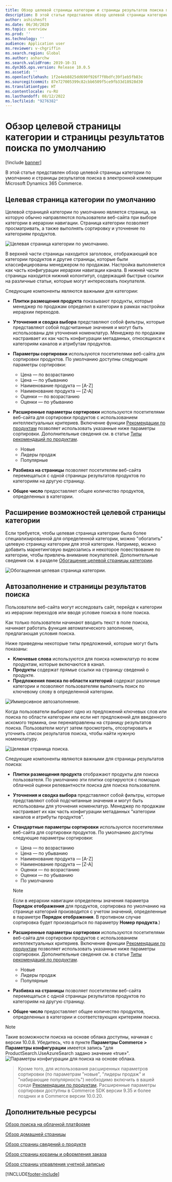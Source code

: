 ```yaml
---
title: Обзор целевой страницы категории и страницы результатов поиска по умолчанию
description: В этой статье представлен обзор целевой страницы категории по умолчанию и страницы результатов поиска в Dynamics 365 Commerce.
author: ashishmsft
ms.date: 06/30/2020
ms.topic: overview
ms.prod: ''
ms.technology: ''
audience: Application user
ms.reviewer: v-chgriffin
ms.search.region: Global
ms.author: asharchw
ms.search.validFrom: 2019-10-31
ms.dyn365.ops.version: Release 10.0.5
ms.assetid: ''
ms.openlocfilehash: 1f2e4eb8825dd690f926f7f0bdfc39f1eb5fb83c
ms.sourcegitcommit: 87e727005399c82cbb6509f5ce9fb33d18928d30
ms.translationtype: HT
ms.contentlocale: ru-RU
ms.lasthandoff: 08/12/2022
ms.locfileid: "9276382"
---
```

# <a name="default-category-landing-page-and-search-results-page-overview"></a>Обзор целевой страницы категории и страницы результатов поиска по умолчанию

[!include [banner](includes/banner.md)]

В этой статье представлен обзор целевой страницы категории по умолчанию и страницы результатов поиска в электронной коммерции Microsoft Dynamics 365 Commerce.

## <a name="default-category-landing-page"></a>Целевая страница категории по умолчанию

Целевой страницей категории по умолчанию является страница, на которую обычно направляются пользователи веб-сайта при выборе категории в иерархии навигации. Страница категории позволяет просматривать, а также выполнять сортировку и уточнение по категориям продуктов.

![Целевая страница категории по умолчанию.](./media/SimpleCategoryLandingDressCategory.png)

В верхней части страницы находится заголовок, отображающий все категории продуктов и другие страницы, которые были классифицированы менеджером по продажам. Настройка выполняется как часть конфигурации иерархии навигации канала. В нижней части страницы находится нижний колонтитул, содержащий быстрые ссылки на различные статьи, которые могут интересовать покупателя.

Следующие компоненты являются важными для категории:

- **Плитки размещения продукта** показывают продукты, которые менеджер по продажам определил в категории в рамках настройки иерархии переходов.
- **Уточнения и сводка выбора** представляют собой фильтры, которые представляют собой подсчитанные значения и могут быть использованы для уточнения номенклатур. Менеджер по продажам настраивает их как часть конфигурации метаданных, относящихся к категориям каналов и атрибутам продуктов.
- **Параметры сортировки** используются посетителями веб-сайта для сортировки продуктов. По умолчанию доступны следующие параметры сортировки:

    - Цена — по возрастанию
    - Цена — по убыванию
    - Наименование продукта — \[A-Z\]
    - Наименование продукта — \[Z-A\]
    - Оценки — по возрастанию
    - Оценки — по убыванию

- **Расширенные параметры сортировки** используются посетителями веб-сайта для сортировки продуктов с использованием интеллектуальных критериев. Включение функции [Рекомендации по продуктам](product-recommendations.md) позволяет использовать указанные ниже параметры сортировки. Дополнительные сведения см. в статье [Типы рекомендаций по продуктам](product-recommendations.md#types-of-product-recommendations).

    - Новые
    - Лидеры продаж
    - Популярные

- **Разбивка на страницы** позволяет посетителям веб-сайта перемещаться с одной страницы результатов продуктов по категориям на другую страницу.
- **Общее число** предоставляет общее количество продуктов, определенных в категории.

## <a name="enrich-a-category-landing-page"></a>Расширение возможностей целевой страницы категории

Если требуется, чтобы целевая страница категории была более специализированной для определенной категории, можно "обогатить" целевую страницу категории для этой категории. Например, можно добавить маркетинговую видеозапись и некоторое повествование по категории, чтобы привлечь внимание покупателей. Дополнительные сведения см. в разделе [Обогащение целевой страницы категории](enrich-category-page.md).

![Обогащенная целевая страница категории.](./media/CategoryLandingPages.png)

## <a name="auto-suggest-and-search-results-pages"></a>Автозаполнение и страницы результатов поиска

Пользователи веб-сайта могут исследовать сайт, перейдя к категории из иерархии переходов или вводя условие поиска в поле поиска.

Как только пользователи начинают вводить текст в поле поиска, начинает работать функция автоматического заполнения, предлагающая условия поиска.

Ниже приведены некоторые типы предложений, которые могут быть показаны:

- **Ключевые слова** используются для поиска номенклатур по всем продуктам, которые включаются в канал.
- **Продукты** содержат прямые ссылки на страницу сведений о продукте.
- **Предложения поиска по области категорий** содержат различные категории и позволяют пользователям выполнить поиск по ключевому слову в определенной категории.

![Иммерсивное автозаполнение.](./media/ImmersiveAutoSuggestUX.png)

Когда пользователи выбирают одно из предложений ключевых слов или поиска по области категории или если нет предложений для введенного искомого термина, они перенаправлены на страницу результатов поиска. Пользователи могут затем просмотреть, отсортировать и уточнить список результатов поиска, чтобы найти нужную номенклатуру.

![Целевая страница поиска.](./media/SearchLanding.png)

Следующие компоненты являются важными для страницы результатов поиска:

- **Плитки размещения продукта** отображают продукты для поиска пользователя. По умолчанию эти плитки сортируются с помощью облачной оценки релевантности поиска для поиска пользователя.
- **Уточнения и сводка выбора** представляют собой фильтры, которые представляют собой подсчитанные значения и могут быть использованы для уточнения номенклатур. Менеджер по продажам настраивает их как часть конфигурации метаданных "категории каналов и атрибуты продуктов".
- **Стандартные параметры сортировки** используются посетителями веб-сайта для сортировки продуктов. По умолчанию доступны следующие параметры сортировки:

    - Цена — по возрастанию
    - Цена — по убыванию
    - Наименование продукта — \[A-Z\]
    - Наименование продукта — \[Z-A\]
    - Оценки — по возрастанию
    - Оценки — по убыванию
    - По умолчанию 
    
    > [!NOTE]
    > Если в иерархии навигации определены значения параметра **Порядок отображения** для продуктов, сортировка по умолчанию на странице категорий производится с учетом значений, определенные в параметре **Порядок отображения**. В противном случае сортировка будет производиться по параметру **Номер продукта**.)
    
- **Расширенные параметры сортировки** используются посетителями веб-сайта для сортировки продуктов с использованием интеллектуальных критериев. Включение функции [Рекомендации по продуктам](product-recommendations.md) позволяет использовать указанные ниже параметры сортировки. Дополнительные сведения см. в статье [Типы рекомендаций по продуктам](product-recommendations.md#types-of-product-recommendations).

    - Новые
    - Лидеры продаж
    - Популярные

- **Разбивка на страницы** позволяет посетителям веб-сайта перемещаться с одной страницы результатов продуктов по категориям на другую страницу.
- **Общее число** предоставляет общее количество продуктов, определенных в категории и соответствующих критериям поиска.

>[!NOTE]
>Такие возможности поиска на основе облака доступны, начиная с версии 10.0.8. Убедитесь, что в пункте **Параметры Commerce > Параметры конфигурации** имеется запись "для ProductSearch.UseAzureSearch задано значение «true»". 
![Параметры конфигурации для поиска на основе облака.](./media/CloudPoweredSearchConfigurationParameters.png)

>Кроме того, для использования расширенных параметров сортировки (по параметрам "новые", "лидеры продаж" и "набирающие популярность") необходимо включить в вашей среде [Рекомендации по продуктам](product-recommendations.md). Расширенные параметры сортировки доступны в Commerce SDK версии 9.35 и более поздних и в Commerce версии 10.0.20.

## <a name="additional-resources"></a>Дополнительные ресурсы

[Обзор поиска на облачной платформе](cloud-powered-search-overview.md)

[Обзор домашней страницы](quick-tour-home-page.md)

[Обзор страниц сведений о продукте](quick-tour-pdp.md)

[Обзор страниц корзины и оформления заказа](quick-tour-cart-checkout.md)

[Обзор страниц управления учетной записью](quick-tour-account-management.md)



[!INCLUDE[footer-include](../includes/footer-banner.md)]
